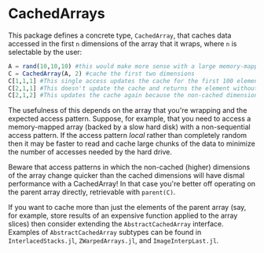 # CachedArrays

This package defines a concrete type, `CachedArray`, that caches data accessed in the first `n` dimensions of the array that it wraps, where `n` is selectable by the user:

```julia
A = rand(10,10,10) #this would make more sense with a large memory-mapped array
C = CachedArray(A, 2) #cache the first two dimensions
C[1,1,1] #This single access updates the cache for the first 100 elements of the array
C[2,1,1] #This doesn't update the cache and returns the element without reading again from A
C[2,1,2] #This updates the cache again because the non-cached dimension is changed
```

The usefulness of this depends on the array that you're wrapping and the expected access pattern.  Suppose, for example, that you need to access a memory-mapped array (backed by a slow hard disk) with a non-sequential access pattern.  If the access pattern *local* rather than completely random then it may be faster to read and cache large chunks of the data to minimize the number of accesses needed by the hard drive.

Beware that access patterns in which the non-cached (higher) dimensions of the array change quicker than the cached dimensions will have dismal performance with a CachedArray!  In that case you're better off operating on the parent array directly, retrievable with `parent(C)`.

If you want to cache more than just the elements of the parent array (say, for example, store results of an expensive function applied to the array slices) then consider extending the `AbstractCachedArray` interface.  Examples of `AbstractCachedArray` subtypes can be found in `InterlacedStacks.jl`, `ZWarpedArrays.jl`, and `ImageInterpLast.jl`.
